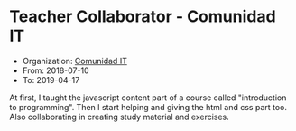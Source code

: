 # Teacher Collaborator - Comunidad IT
* Organization: [Comunidad IT](http://www.comunidadit.org)
* From: 2018-07-10
* To: 2019-04-17

At first, I taught the javascript content part of a course called "introduction to programming". Then I start helping and giving the html and css part too. Also collaborating in creating study material and exercises.

